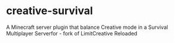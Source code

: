 # creative-survival
A Minecraft server plugin that balance Creative mode in a Survival Multiplayer Serverfor - fork of LimitCreative Reloaded
